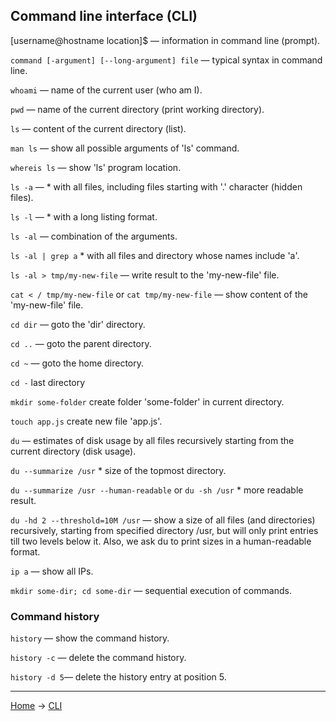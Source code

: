 ## Command line interface (CLI)

[username@hostname location]$ — information in command line (prompt).

``command [-argument] [--long-argument] file`` — typical syntax in command line.

``whoami`` — name of the current user (who am I).

``pwd`` — name of the current directory (print working directory).

``ls`` — content of the current directory (list).

``man ls`` — show all possible arguments of 'ls' command.

``whereis ls`` — show 'ls' program location.

``ls -a`` — * with all files, including files starting with '.' character (hidden files).

``ls -l`` — * with a long listing format.

``ls -al`` — combination of the arguments.

``ls -al | grep a`` * with all files and directory whose names include 'a'.

``ls -al > tmp/my-new-file`` — write result to the 'my-new-file' file.

``cat < / tmp/my-new-file`` or ``cat tmp/my-new-file`` — show content of the 'my-new-file' file.

``cd dir`` — goto the 'dir' directory.

``cd ..`` — goto the parent directory.

``cd ~`` — goto the home directory.

``cd -`` last directory

``mkdir some-folder`` create folder 'some-folder' in current directory.

``touch app.js`` create new file 'app.js'.

``du`` — estimates of disk usage by all files recursively starting from the current directory (disk usage).

``du --summarize /usr`` * size of the topmost directory.

``du --summarize /usr --human-readable`` or ``du -sh /usr`` * more readable result.

``du -hd 2 --threshold=10M /usr`` — show a size of all files (and directories) recursively, starting from specified directory /usr, but will only print entries till two levels below it. Also, we ask du to print sizes in a human-readable format.

``ip a`` — show all IPs.

``mkdir some-dir; cd some-dir`` — sequential execution of commands.

### Command history

``history`` — show the command history.

``history -c`` — delete the command history.

``history -d 5``— delete the history entry at position 5.



---
[Home](../README.md) -> [CLI](cli.md)
